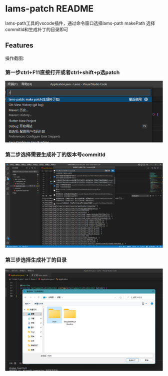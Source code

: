 # lams-patch README

lams-path工具的vscode插件，通过命令窗口选择lams-path makePath 选择commitId和生成补丁的目录即可

## Features

操作截图:
### 第一步ctrl+F11直接打开或者ctrl+shift+p选patch 
![插件入口](imgs/01.png)

### 第二步选择需要生成补丁的版本号commitId
![命令](imgs/commitIds.png)

### 第三步选择生成补丁的目录
![选择目录](imgs/02.png)




 
